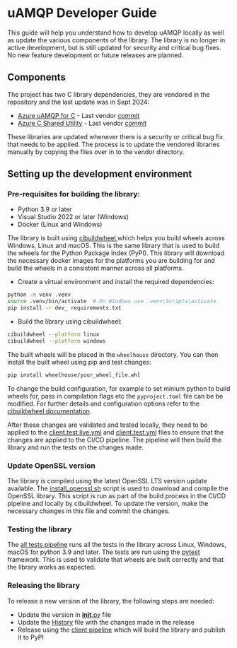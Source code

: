 # uAMQP Developer Guide

This guide will help you understand how to develop uAMQP locally as well as update the various components of the library. The library is no longer in active development, but is still updated for security and critical bug fixes. No new feature development or future releases are planned. 


## Components

The project has two C library dependencies, they are vendored in the repository and the last update was in Sept 2024:
* [Azure uAMQP for C](https://github.com/Azure/azure-uamqp-c) - Last vendor [commit](https://github.com/Azure/azure-uamqp-c/commit/96d7179f60e558b2c350194ea0061c725377f7e0) 
* [Azure C Shared Utility](https://github.com/Azure/azure-c-shared-utility) - Last vendor [commit](https://github.com/Azure/azure-c-shared-utility/commit/51d6f3f7246876051f713c7abed28f909bf604e3)

These libraries are updated whenever there is a security or critical bug fix that needs to be applied. The process is to update the vendored libraries manually by copying the files over in to the vendor directory. 

## Setting up the development environment

### Pre-requisites for building the library:
* Python 3.9 or later
* Visual Studio 2022 or later (Windows)
* Docker (Linux and Windows)

The library is built using [cibuildwheel ](https://cibuildwheel.pypa.io/en/stable/) which helps you build wheels across Windows, Linux and macOS. This is the same library that is used to build the wheels for the Python Package Index (PyPI). This library will download the necessary docker images for the platforms you are building for and build the wheels in a consistent manner across all platforms.

* Create a virtual environment and install the required dependencies:

```bash
python -m venv .venv
source .venv/bin/activate  # On Windows use .venv\Scripts\activate
pip install -r dev_ requirements.txt
```

* Build the library using cibuildwheel:

```bash
cibuildwheel --platform linux
cibuildwheel --platform windows
```

The built wheels will be placed in the `wheelhouse` directory. You can then install the built wheel using pip and test changes:

```bash
pip install wheelhouse/your_wheel_file.whl
```

To change the build configuration, for example to set minium python to build wheels for, pass in compilation flags etc the `pyproject.toml` file can be be modified. For further details and configuration options refer to the [cibuildwheel documentation](https://cibuildwheel.pypa.io/en/stable/configuration/).

After these changes are validated and tested locally, they need to be applied to the [client.test.live.yml](.azure-pipelines/client.test.live.yml) and [client.test.yml](.azure-pipelines/client.test.yml) files to ensure that the changes are applied to the CI/CD pipeline. The pipeline will then build the library and run the tests on the changes made.

### Update OpenSSL version

The library is compiled using the latest OpenSSL LTS version update available. The [install_openssl.sh](scripts/install_openssl.sh) script is used to download and compile the OpenSSL library. This script is run as part of the build process in the CI/CD pipeline and locally by cibuildwheel. To update the version, make the necessary changes in this file and commit the changes.

### Testing the library

The [all tests pipeline](https://dev.azure.com/azure-sdk/internal/_build?definitionId=307&_a=summary) runs all the tests in the library across Linux, Windows, macOS for python 3.9 and later. The tests are run using the [pytest](https://docs.pytest.org/en/stable/) framework. This is used to validate that wheels are built correctly and that the library works as expected.

### Releasing the library

To release a new version of the library, the following steps are needed:
* Update the version in [__init__.py](uamqp/__init__.py) file
* Update the [History](HISTORY.md) file with the changes made in the release
* Release using the [client pipeline](https://dev.azure.com/azure-sdk/internal/_build?definitionId=88&_a=summary) which will build the library and publish it to PyPI

